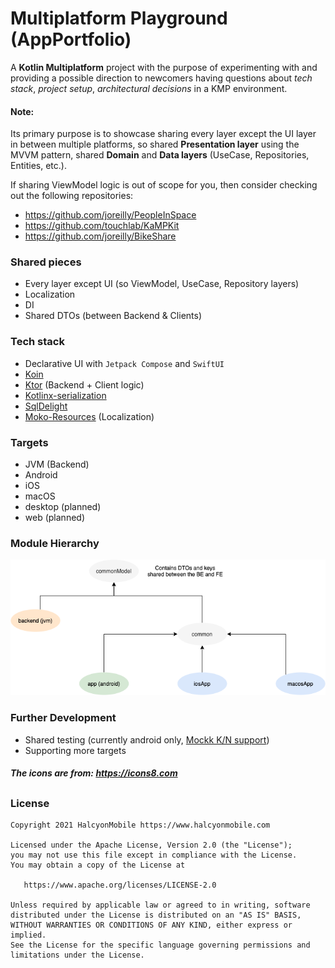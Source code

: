 # Multiplatform Playground (AppPortfolio)

A **Kotlin Multiplatform** project with the purpose of experimenting with and providing a possible direction to newcomers having questions about *tech stack*, *project setup*, *architectural decisions* in a KMP environment.

#### Note:

Its primary purpose is to showcase sharing every layer except the UI layer in between multiple platforms, so shared **Presentation layer** using the MVVM pattern, shared **Domain** and **Data layers** (UseCase, Repositories, Entities, etc.).

 If sharing ViewModel logic is out of scope for you, then consider checking out the following repositories:

- https://github.com/joreilly/PeopleInSpace
- https://github.com/touchlab/KaMPKit
- https://github.com/joreilly/BikeShare

### Shared pieces

- Every layer except UI (so ViewModel, UseCase, Repository layers)
- Localization
- DI
- Shared DTOs (between Backend & Clients)

### Tech stack

- Declarative UI with `Jetpack Compose` and `SwiftUI`
- [Koin](https://github.com/InsertKoinIO/koin)
- [Ktor](https://ktor.io/) (Backend + Client logic)
- [Kotlinx-serialization](https://github.com/Kotlin/kotlinx.serialization)
- [SqlDelight](https://github.com/cashapp/sqldelight)
- [Moko-Resources](https://github.com/icerockdev/moko-resources) (Localization)

### Targets

- JVM (Backend)
- Android
- iOS
- macOS
- desktop (planned)
- web (planned)

### Module Hierarchy
![module-hierarchy](img/modules.png)

### Further Development

- Shared testing (currently android only, [Mockk K/N support](https://github.com/mockk/mockk/issues/58))
- Supporting more targets

##### The icons are from: https://icons8.com
##
### License

    Copyright 2021 HalcyonMobile https://www.halcyonmobile.com

    Licensed under the Apache License, Version 2.0 (the "License");
    you may not use this file except in compliance with the License.
    You may obtain a copy of the License at

       https://www.apache.org/licenses/LICENSE-2.0

    Unless required by applicable law or agreed to in writing, software
    distributed under the License is distributed on an "AS IS" BASIS,
    WITHOUT WARRANTIES OR CONDITIONS OF ANY KIND, either express or implied.
    See the License for the specific language governing permissions and
    limitations under the License.
